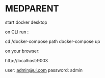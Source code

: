 # MEDPARENT

start docker desktop

on CLI run :

cd /docker-compose path
docker-compose up

on your browser:

http://localhost:9003

user: admin@ui.com
password: admin
